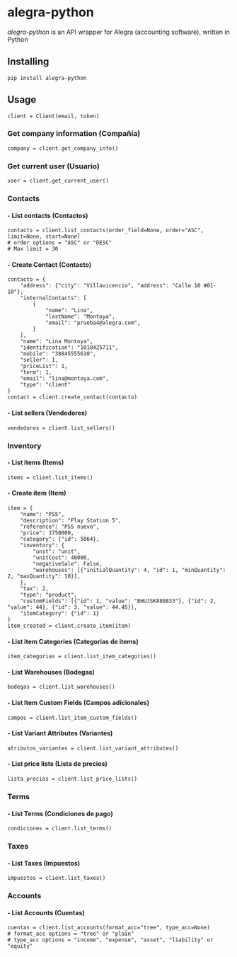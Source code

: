 # alegra-python

*alegra-python* is an API wrapper for Alegra (accounting software), written in Python

## Installing
```
pip install alegra-python
```
## Usage
```
client = Client(email, token)
```
### Get company information (Compañía)
```
company = client.get_company_info()
```
### Get current user (Usuario)
```
user = client.get_current_user()
```
### Contacts
#### - List contacts (Contactos)
```
contacts = client.list_contacts(order_field=None, order="ASC", limit=None, start=None)
# order options = "ASC" or "DESC"
# Max limit = 30
```
#### - Create Contact (Contacto)
```
contacto = {
    "address": {"city": "Villavicencio", "address": "Calle 10 #01-10"},
    "internalContacts": [
        {
            "name": "Lina",
            "lastName": "Montoya",
            "email": "prueba4@alegra.com",
        }
    ],
    "name": "Lina Montoya",
    "identification": "1018425711",
    "mobile": "38845555610",
    "seller": 1,
    "priceList": 1,
    "term": 1,
    "email": "lina@montoya.com",
    "type": "client"
}
contact = client.create_contact(contacto)
```
#### - List sellers (Vendedores)
```
vendedores = client.list_sellers()
```
### Inventory
#### - List items (Items)
```
items = client.list_items()
```
#### - Create item (Item)
```
item = {
    "name": "PS5",
    "description": "Play Station 5",
    "reference": "PS5 nuevo",
    "price": 3750000,
    "category": {"id": 5064},
    "inventory": {
        "unit": "unit",
        "unitCost": 40000,
        "negativeSale": False,
        "warehouses": [{"initialQuantity": 4, "id": 1, "minQuantity": 2, "maxQuantity": 10}],
    },
    "tax": 2,
    "type": "product",
    "customFields": [{"id": 1, "value": "BHUJSK888833"}, {"id": 2, "value": 44}, {"id": 3, "value": 44.45}],
    "itemCategory": {"id": 1}
}
item_created = client.create_item(item)
```
#### - List item Categories (Categorias de items)
```
item_categorias = client.list_item_categories()
```
#### - List Warehouses (Bodegas)
```
bodegas = client.list_warehouses()
```
#### - List Item Custom Fields (Campos adicionales)
```
campos = client.list_item_custom_fields()
```
#### - List Variant Attributes (Variantes)
```
atributos_variantes = client.list_variant_attributes()
```
#### - List price lists (Lista de precios)
```
lista_precios = client.list_price_lists()
```
### Terms
#### - List Terms (Condiciones de pago)
```
condiciones = client.list_terms()
```
### Taxes
#### - List Taxes (Impuestos)
```
impuestos = client.list_taxes()
```
### Accounts
#### - List Accounts (Cuentas)
```
cuentas = client.list_accounts(format_acc="tree", type_acc=None)
# format_acc options = "tree" or "plain"
# type_acc options = "income", "expense", "asset", "liability" or "equity"
```

